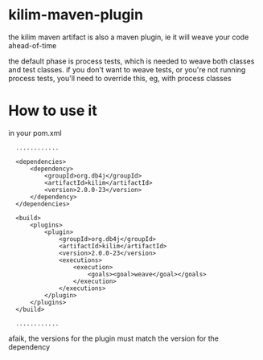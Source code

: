 kilim-maven-plugin
==================

the kilim maven artifact is also a maven plugin, ie it will weave your code ahead-of-time

the default phase is process tests, which is needed to weave both classes and test classes.
if you don't want to weave tests, or you're not running process tests, you'll need to override this,
eg, with process classes


How to use it
=============

in your pom.xml

      ............

      <dependencies>
          <dependency>
              <groupId>org.db4j</groupId>
              <artifactId>kilim</artifactId>
              <version>2.0.0-23</version>
          </dependency>
      </dependencies>

      <build>
          <plugins>
              <plugin>
                  <groupId>org.db4j</groupId>
                  <artifactId>kilim</artifactId>
                  <version>2.0.0-23</version>
                  <executions>
                      <execution>
                          <goals><goal>weave</goal></goals>
                      </execution>
                  </executions>
              </plugin>
          </plugins>
      </build>

      ............


afaik, the versions for the plugin must match the version for the dependency

